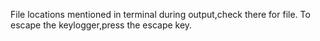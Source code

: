 File locations mentioned in terminal during output,check there for file.
To escape the keylogger,press the escape key.
